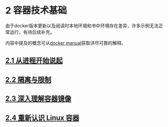 # 2 容器技术基础

由于docker版本更新以及阅读时本地环境和书中环境存在差异，许多示例无法正常运行，有待后续补充。

内容中提及的概念可从[docker manual](https://docs.docker.com/manuals/)获取详尽可靠的解释。

## [2.1 从进程开始说起](https://masha-note.github.io/kubernetes-analyse/chapter_2_1.html)

## [2.2 隔离与限制](https://masha-note.github.io/kubernetes-analyse/chapter_2_2.html)

## [2.3 深入理解容器镜像](https://masha-note.github.io/kubernetes-analyse/chapter_2_3.html)

## [2.4 重新认识 Linux 容器](https://masha-note.github.io/kubernetes-analyse/chapter_2_4.html)